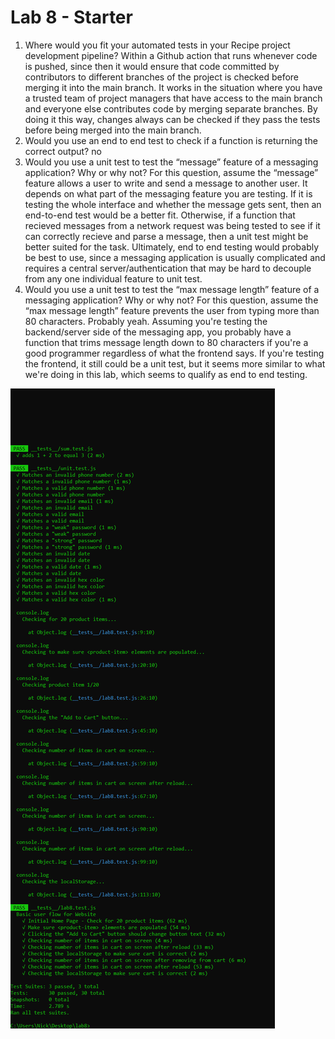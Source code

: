 # Lab 8 - Starter
1) Where would you fit your automated tests in your Recipe project development pipeline? 
Within a Github action that runs whenever code is pushed, since then it would ensure that code committed by contributors to different branches of the project is checked before merging it into the main branch. It works in the situation where you have a trusted team of project managers that have access to the main branch and everyone else contributes code by merging separate branches. By doing it this way, changes always can be checked if they pass the tests before being merged into the main branch.
2) Would you use an end to end test to check if a function is returning the correct output? 
no
3) Would you use a unit test to test the “message” feature of a messaging application? Why or why not? For this question, assume the “message” feature allows a user to write and send a message to another user.
It depends on what part of the messaging feature you are testing. If it is testing the whole interface and whether the message gets sent, then an end-to-end test would be a better fit. Otherwise, if a function that recieved messages from a network request was being tested to see if it can correctly recieve and parse a message, then a unit test might be better suited for the task. Ultimately, end to end testing would probably be best to use, since a messaging application is usually complicated and requires a central server/authentication that may be hard to decouple from any one individual feature to unit test.
4) Would you use a unit test to test the “max message length” feature of a messaging application? Why or why not? For this question, assume the “max message length” feature prevents the user from typing more than 80 characters.
Probably yeah. Assuming you're testing the backend/server side of the messaging app, you probably have a function that trims message length down to 80 characters if you're a good programmer regardless of what the frontend says. If you're testing the frontend, it still could be a unit test, but it seems more similar to what we're doing in this lab, which seems to qualify as end to end testing. 

![](./tests.png)

